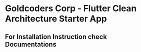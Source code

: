 # Goldcoders Corp - Flutter Clean Architecture Starter App

## For Installation Instruction check Documentations
